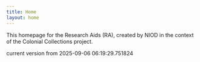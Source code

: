 ```yaml
---
title: Home
layout: home
---
```


This homepage for the Research Aids (RA), created by NIOD in the context of the Colonial Collections project. 


current version from 2025-09-06 06:19:29.751824